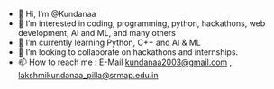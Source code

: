 - 👋 Hi, I’m @Kundanaa
- 👀 I’m interested in coding, programming, python, hackathons, web development, AI and ML, and many others
- 🌱 I’m currently learning Python, C++ and AI & ML
- 💞️ I’m looking to collaborate on hackathons and internships. 
- 📫 How to reach me : E-Mail kundanaa2003@gmail.com , lakshmikundanaa_pilla@srmap.edu.in

<!---
Kundanaa/Kundanaa is a ✨ special ✨ repository because its `README.md` (this file) appears on your GitHub profile.
You can click the Preview link to take a look at your changes.
--->
